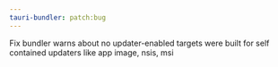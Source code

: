 ```yaml
---
tauri-bundler: patch:bug
---
```


Fix bundler warns about no updater-enabled targets were built for self contained updaters like app image, nsis, msi
